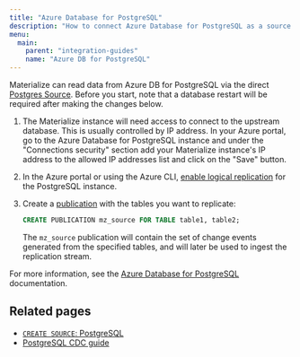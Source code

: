 ```yaml
---
title: "Azure Database for PostgreSQL"
description: "How to connect Azure Database for PostgreSQL as a source to Materialize."
menu:
  main:
    parent: "integration-guides"
    name: "Azure DB for PostgreSQL"
---
```


Materialize can read data from Azure DB for PostgreSQL via the direct [Postgres Source](/sql/create-source/postgres/). Before you start, note that a database restart will be required after making the changes below.

1. The Materialize instance will need access to connect to the upstream database. This is usually controlled by IP address. In your Azure portal, go to the Azure Database for PostgreSQL instance and under the "Connections security" section add your Materialize instance's IP address to the allowed IP addresses list and click on the "Save" button.

1. In the Azure portal or using the Azure CLI, [enable logical replication](https://docs.microsoft.com/en-us/azure/postgresql/concepts-logical#set-up-your-server) for the PostgreSQL instance.

1. Create a [publication](https://www.postgresql.org/docs/current/logical-replication-publication.html) with the tables you want to replicate:

    ```sql
    CREATE PUBLICATION mz_source FOR TABLE table1, table2;
    ```

     The `mz_source` publication will contain the set of change events generated from the specified tables, and will later be used to ingest the replication stream.

For more information, see the [Azure Database for PostgreSQL](https://docs.microsoft.com/en-us/azure/postgresql/flexible-server/concepts-logical#pre-requisites-for-logical-replication-and-logical-decoding) documentation.


## Related pages

- [`CREATE SOURCE`: PostgreSQL](/sql/create-source/postgres/)
- [PostgreSQL CDC guide](../cdc-postgres/)
